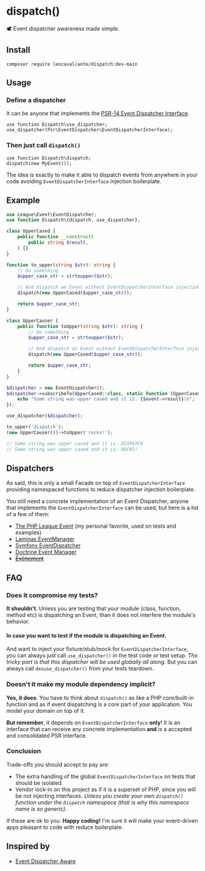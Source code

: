 # dispatch()

🕊️ Event dispatcher awareness made simple.

## Install

```shell
composer require leocavalcante/dispatch:dev-main
```

## Usage

### Define a dispatcher

It can be anyone that implements the [PSR-14 Event Dispatcher Interface](https://www.php-fig.org/psr/psr-14/).

```shell
use function Dispatch\use_dispatcher;
use_dispatcher(Psr\EventDispatcher\EventDispatcherInterface);
```

### Then just call `dispatch()`

```shell
use function Dispatch\dispatch;
dispatch(new MyEvent());
```

The idea is exactly to make it able to dispatch events from anywhere in your code avoiding `EventDispatcherInterface` injection boilerplate.

## Example

```php
use League\Event\EventDispatcher;
use function Dispatch\{dispatch, use_dispatcher};

class UpperCased {
    public function __construct(
        public string $result,
    ) {}
}

function to_upper(string $str): string {
    // Do something
    $upper_case_str = strtoupper($str);

    // And dispatch an Event without EventDispatcherInterface injection boilerplate
    dispatch(new UpperCased($upper_case_str));

    return $upper_case_str;
}

class UpperCauser {
    public function toUpper(string $str): string {
        // Do something
        $upper_case_str = strtoupper($str);

        // And dispatch an Event without EventDispatcherInterface injection boilerplate
        dispatch(new UpperCased($upper_case_str));

        return $upper_case_str;
    }
}

$dispatcher = new EventDispatcher();
$dispatcher->subscribeTo(UpperCased::class, static function (UpperCased $event): void {
    echo "Some string was upper cased and it is: {$event->result}\n";
});

use_dispatcher($dispatcher);

to_upper('dispatch');
(new UpperCauser())->toUpper('rocks!');

// Some string was upper cased and it is: DISPATCH
// Some string was upper cased and it is: ROCKS!
```

## Dispatchers

As said, this is only a small Facade on top of `EventDispatcherInterface` providing namespaced functions to reduce dispatcher injection boilerplate.

You still need a concrete implementation of an Event Dispatcher, anyone that implements the `EventDispatcherInterface` can be used, but here is a list of a few of them:

- [The PHP League Event](https://event.thephpleague.com/) (my personal favorite, used on tests and examples)
- [Laminas EventManager](https://docs.laminas.dev/laminas-eventmanager/)
- [Symfony EventDispatcher](https://symfony.com/doc/current/components/event_dispatcher.html)
- [Doctrine Event Manager](https://www.doctrine-project.org/projects/event-manager.html)
- ~~[Événement](https://github.com/igorw/evenement/issues/73)~~

## FAQ

### Does it compromise my tests?

**It shouldn't**. Unless you are testing that your module (class, function, method etc) is dispatching an Event, than it does not interfere the module's behavior.

#### In case you want to test if the module is dispatching an Event.

And want to inject your fixture/stub/mock for `EventDispatcherInterface`, you can always just call `use_dispatcher()` in the test code or test setup.
*The tricky part is that this dispatcher will be used globally all along.*
But you can always call `desuse_dispatcher()` from your tests teardown.

### Doesn't it make my module dependency implicit?

**Yes, it does**. You have to think about `dispatch()` as like a PHP core/built-in function and as if event dispatching is a core part of your application. You model your domain on top of it.

**But remember**, it depends on `EventDispatcherInterface` **only**! It is an interface that can receive any concrete implementation **and** is a accepted and consolidated PSR interface.

### Conclusion

Trade-offs you should accept to pay are:

- The extra handling of the global `EventDispatcherInterface` on tests that should be isolated.
- Vendor lock-in on this project as if it is a superset of PHP, since you will be not injecting interfaces.
*Unless you create your own `dispatch()` function under the `Dispatch` namespace (that is why this namespace name is so generic).*

If these are ok to you. **Happy coding!** I'm sure it will make your event-driven apps pleasant to code with reduce boilerplate.

## Inspired by

- [Event Dispatcher Aware](https://event.thephpleague.com/3.0/extra-utilities/event-dispatcher-aware/)
